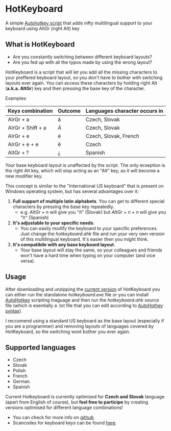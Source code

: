 ﻿# HotKeyboard
A simple 
[Autohotkey script](https://github.com/mattludma/hotkeyboard/raw/master/releases/hotkeyboar-1.0.0.zip)
that adds nifty multilingual support to your keyboard using AltGr (right Alt) key

## What is HotKeyboard

- Are you constantly switching between different keyboard layouts?
- Are you fed up with all the typos made by using the wrong layout?

HotKeyboard is a script that will let you add all the missing characters
to your preffered keyboard layout, so you don't have to bother with switching
layouts ever again. You can access these characters by holding right Alt
(**a.k.a. AltGr**) key and then pressing the base key of the character.

Examples:

| Keys combination   | Outcome  | Languages character occurs in |
|--------------------|----------|-------------------------------|
| AlrGr + a          | á        | Czech, Slovak                 |
| AlrGr + Shift + a  | Á        | Czech, Slovak                 |
| AlrGr + e          | é        | Czech, Slovak, French         |
| AlrGr + e + e      | ě        | Czech                         |
| AltGr + ?          | ¿        | Spanish                       |
        
Your base keyboard layout is unaffected by the script. The only ecxeption is
the right Alt key, which will stop acting as an "Alt" key, as it will become
a new modifier key.

This concept is similar to the "International US keyboard" that is present on
Windows operating system, but has several advantages over it:

1) **Full support of multiple latin alphabets**. You can get to different special characters by pressing the
base key repeatedly.
   - e.g. *AltGr + n* will give you "ň" (Slovak) but *AltGr + n + n* will give you "ñ" (Spanish)
2) **It's adjustable to your specific needs**.
   - You can easily modify the keyboard to your specific preferences. Just change the
*hotkeyboard.ahk* file and run your very own version of this multilingual keyboard.
It's easier then you might think.
3) **It's compatibile with any base keyboard layout**.
   - Your base layout will stay the same, so your colleagues and friends won't have a hard time
   when typing on your computer (and vice versa).

## Usage

After downloading and unzipping the
[current version](https://github.com/mattludma/hotkeyboard/raw/master/releases/hotkeyboar-1.0.0.zip)
of HotKeyboard you can either run the standalone *hotkeyboard.exe* file or you can install
[AutoHotkey](https://www.autohotkey.com/) scripting lnaguage and then run the *hotkeyboard.ahk*
source file (which is esentially a .txt file that you can edit according to
[AutoHothey syntax](https://www.autohotkey.com/docs/FAQ.htm#language-syntax)).

I reccomend using a standard US keyboard as the base layout (especially if you are
a programmer) and removing layouts of languages covered by HotKeyboard, so the switching
wont bother you ever again.

## Supported languages

- Czech
- Slovak
- Polish
- French
- German
- Spanish

Current Hotkeyboard is currently optimized for **Czech and Slovak** language
(apart from English of course), but **feel free to participe** by creating
versions optimised for different language combinations!

- You can check for more info on [github](https://github.com/mattludma/hotkeyboard).
- Scancodes for keyboard keys can be found [here](http://www.seasip.info/Misc/1227T.html).

